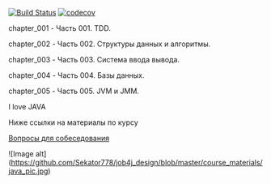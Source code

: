 [![Build Status](https://travis-ci.org/Sekator778/job4j_design.svg?branch=master)](https://travis-ci.org/Sekator778/job4j_design)
[![codecov](https://codecov.io/gh/Sekator778/job4j_design/branch/master/graph/badge.svg)](https://codecov.io/gh/Sekator778/job4j_design)

chapter_001 - Часть 001. TDD.

сhapter_002 - Часть 002. Структуры данных и алгоритмы.

chapter_003 - Часть 003. Система ввода вывода.

chapter_004 - Часть 004. Базы данных.

chapter_005 - Часть 005. JVM и JMM.


I love JAVA

Ниже ссылки на материалы по курсу

[Вопросы для собеседования](course_materials/ood.md#OOD)

![Image alt] (https://github.com/Sekator778/job4j_design/blob/master/course_materials/java_pic.jpg)
